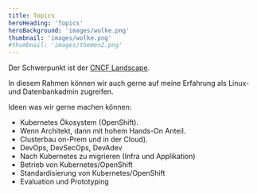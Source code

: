 ```yaml
---
title: Topics
heroHeading: 'Topics'
heroBackground: 'images/wolke.png'
thumbnail: 'images/wolke.png'
#thumbnail: 'images/themen2.png'
---
```



Der Schwerpunkt ist der [CNCF Landscape](https://landscape.cncf.io/).

In diesem Rahmen können wir auch gerne auf meine Erfahrung als Linux- und Datenbankadmin zugreifen.

Ideen was wir gerne machen können:



* Kubernetes Ökosystem (OpenShift).
* Wenn Architekt, dann mit hohem Hands-On Anteil.
* Clusterbau on-Prem und in der Cloud).
* DevOps, DevSecOps, DevAdev
* Nach Kubernetes zu migrieren (Infra und Applikation)
* Betrieb von Kubernetes/OpenShift
* Standardisierung von Kubernetes/OpenShift
* Evaluation und Prototyping




